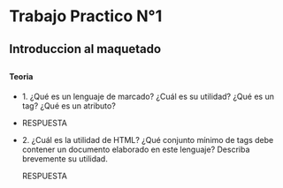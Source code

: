 <h1> Trabajo Practico N°1 </h1>
<h2> Introduccion al maquetado <h2>

<h4> Teoria </h4>

<ul>
  <li> 1. ¿Qué es un lenguaje de marcado? ¿Cuál es su utilidad? ¿Qué es un tag? ¿Qué es un atributo? <li>
  <p> RESPUESTA </p>
  
  <li> 2. ¿Cuál es la utilidad de HTML? ¿Qué conjunto mínimo de tags debe contener un documento elaborado en este lenguaje? Describa brevemente su utilidad. </li>
  
  <p> RESPUESTA </p>


  
</ul>
